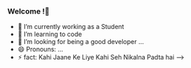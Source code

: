 ### Welcome !👋

- 🔭 I’m currently working as a Student
- 🌱 I’m learning to code
- 🤔 I’m looking for being a good developer ...
- 😄 Pronouns: ...
- ⚡ fact: Kahi Jaane Ke Liye Kahi Seh Nikalna Padta hai
-->
